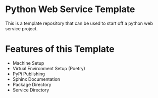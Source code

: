 # Python Web Service Template

This is a template repository that can be used to start off a python web service project.

# Features of this Template

* Machine Setup
* Virtual Environment Setup (Poetry)
* PyPi Publishing
* Sphinx Documentation
* Package Directory
* Service Directory
